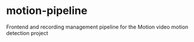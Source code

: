 # motion-pipeline
Frontend and recording management pipeline for the Motion video motion detection project
